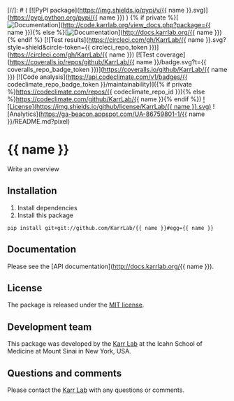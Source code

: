 [//]: # ( [![PyPI package](https://img.shields.io/pypi/v/{{ name }}.svg)](https://pypi.python.org/pypi/{{ name }}) )
{% if private %}[![Documentation](https://img.shields.io/badge/docs-latest-brightgreen.svg)](http://code.karrlab.org/view_docs.php?package={{ name }}){% else %}[![Documentation](https://img.shields.io/badge/docs-latest-green.svg)](http://docs.karrlab.org/{{ name }}){% endif %}
[![Test results](https://circleci.com/gh/KarrLab/{{ name }}.svg?style=shield&circle-token={{ circleci_repo_token }})](https://circleci.com/gh/KarrLab/{{ name }})
[![Test coverage](https://coveralls.io/repos/github/KarrLab/{{ name }}/badge.svg?t={{ coveralls_repo_badge_token }})](https://coveralls.io/github/KarrLab/{{ name }})
[![Code analysis](https://api.codeclimate.com/v1/badges/{{ codeclimate_repo_badge_token }}/maintainability)]({% if private %}https://codeclimate.com/repos/{{ codeclimate_repo_id }}){% else %}https://codeclimate.com/github/KarrLab/{{ name }}{% endif %})
[![License](https://img.shields.io/github/license/KarrLab/{{ name }}.svg)](LICENSE)
![Analytics](https://ga-beacon.appspot.com/UA-86759801-1/{{ name }}/README.md?pixel)

# {{ name }}

Write an overview

## Installation
1. Install dependencies
2. Install this package 
  ```
  pip install git+git://github.com/KarrLab/{{ name }}#egg={{ name }}
  ```

## Documentation
Please see the [API documentation](http://docs.karrlab.org/{{ name }}).

## License
The package is released under the [MIT license](LICENSE).

## Development team
This package was developed by the [Karr Lab](http://www.karrlab.org) at the Icahn School of Medicine at Mount Sinai in New York, USA.

## Questions and comments
Please contact the [Karr Lab](http://www.karrlab.org) with any questions or comments.
